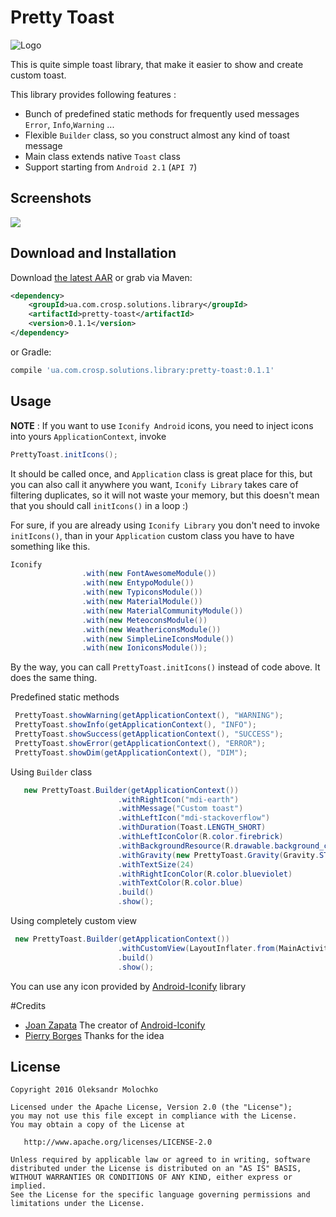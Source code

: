 Pretty Toast
============

![Logo](http://i.imgur.com/40mG7Lj.png)

This is quite simple toast library, that make it easier to show and create custom toast.

This library provides following features :

 * Bunch of predefined static methods for frequently used messages `Error`, `Info`,`Warning` ...
 * Flexible `Builder` class, so you construct almost any kind of toast message
 * Main class extends native `Toast` class
 * Support starting from `Android 2.1` (`API 7`)

Screenshots
-----------

![](./screen-animation.gif)

Download and Installation 
-------------------------

Download [the latest AAR][1] or grab via Maven:
```xml
<dependency>
    <groupId>ua.com.crosp.solutions.library</groupId>
    <artifactId>pretty-toast</artifactId>
    <version>0.1.1</version>
</dependency>
```
or Gradle:
```groovy
compile 'ua.com.crosp.solutions.library:pretty-toast:0.1.1'
```


Usage
-----

**NOTE** :
If you want to use `Iconify Android` icons, you need to inject icons into yours `ApplicationContext`, invoke  
```java
PrettyToast.initIcons();
```
It should be called once, and `Application` class is great place for this, but you can also call it anywhere you want, `Iconify Library` takes care of filtering duplicates, so it will not waste your memory, but this doesn't mean that you should call `initIcons()` in a loop :)

For sure, if you are already using `Iconify Library` you don't need to invoke `initIcons()`, than in your `Application` custom class you have to have something like this.
```java
Iconify
                .with(new FontAwesomeModule())
                .with(new EntypoModule())
                .with(new TypiconsModule())
                .with(new MaterialModule())
                .with(new MaterialCommunityModule())
                .with(new MeteoconsModule())
                .with(new WeathericonsModule())
                .with(new SimpleLineIconsModule())
                .with(new IoniconsModule());
```
By the way, you can call `PrettyToast.initIcons()` instead of code above. It does the same thing.

Predefined static methods

```java
 PrettyToast.showWarning(getApplicationContext(), "WARNING");
 PrettyToast.showInfo(getApplicationContext(), "INFO");
 PrettyToast.showSuccess(getApplicationContext(), "SUCCESS");
 PrettyToast.showError(getApplicationContext(), "ERROR");
 PrettyToast.showDim(getApplicationContext(), "DIM");
```

Using `Builder` class

```java
   new PrettyToast.Builder(getApplicationContext())
                        .withRightIcon("mdi-earth")
                        .withMessage("Custom toast")
                        .withLeftIcon("mdi-stackoverflow")
                        .withDuration(Toast.LENGTH_SHORT)
                        .withLeftIconColor(R.color.firebrick)
                        .withBackgroundResource(R.drawable.background_custom)
                        .withGravity(new PrettyToast.Gravity(Gravity.START, 15, 0))
                        .withTextSize(24)
                        .withRightIconColor(R.color.blueviolet)
                        .withTextColor(R.color.blue)
                        .build()
                        .show();
```

Using completely custom view

```java
 new PrettyToast.Builder(getApplicationContext())
                        .withCustomView(LayoutInflater.from(MainActivity.this).inflate(R.layout.toast_custom, null, false))
                        .build()
                        .show();
```

You can use any icon provided by [Android-Iconify](https://github.com/JoanZapata/android-iconify) library

#Credits
- [Joan Zapata](https://github.com/JoanZapata)  The creator of [Android-Iconify](https://github.com/JoanZapata/android-iconify)
- [Pierry Borges](https://github.com/Pierry/SimpleToast) Thanks for the idea

License
-------

    Copyright 2016 Oleksandr Molochko

    Licensed under the Apache License, Version 2.0 (the "License");
    you may not use this file except in compliance with the License.
    You may obtain a copy of the License at

       http://www.apache.org/licenses/LICENSE-2.0

    Unless required by applicable law or agreed to in writing, software
    distributed under the License is distributed on an "AS IS" BASIS,
    WITHOUT WARRANTIES OR CONDITIONS OF ANY KIND, either express or implied.
    See the License for the specific language governing permissions and
    limitations under the License.



 [1]: http://repo1.maven.org/maven2/ua/com/crosp/solutions/library/pretty-toast/0.1.0/pretty-toast-0.1.0.aar

